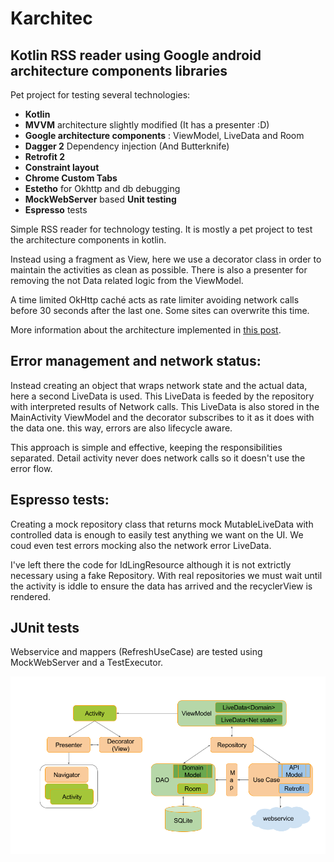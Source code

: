 Karchitec
================

## Kotlin RSS reader using Google android architecture components libraries

Pet project for testing several technologies:
- **Kotlin**
- **MVVM** architecture slightly modified (It has a presenter :D)
- **Google architecture components** : ViewModel, LiveData and Room
- **Dagger 2** Dependency injection (And Butterknife)
- **Retrofit 2**
- **Constraint layout**
- **Chrome Custom Tabs**
- **Estetho** for Okhttp and db debugging
- **MockWebServer** based **Unit testing**
- **Espresso** tests
 
Simple RSS reader for technology testing. It is mostly a pet project to test the architecture components in kotlin.

Instead using a fragment as View, here we use a decorator class in order to maintain the activities as clean as possible. There is also a presenter for removing the not Data related logic from the ViewModel.

A time limited OkHttp caché acts as rate limiter avoiding network calls before 30 seconds after the last one. Some sites can overwrite this time.

More information about the architecture implemented in [this post](https://medium.com/proandroiddev/android-architecture-components-network-awareness-using-livedata-1a8d3749734d).
## Error management and network status: 
Instead creating an object that wraps network state and the actual data, here a second LiveData<NetworkError> is used. This LiveData is feeded by the repository with interpreted results of Network calls. This LiveData is also stored in the MainActivity ViewModel and the decorator subscribes to it as it does with the data one. this way, errors are also lifecycle aware.

This approach is simple and effective, keeping the responsibilities separated. Detail activity never does network calls so it doesn't use the error flow.

## Espresso tests: 
Creating a mock repository class that returns mock MutableLiveData with controlled data is enough to easily test anything we want on the UI. We coud even test errors mocking also the network error LiveData. 

I've left there the code for IdLingResource although it is not extrictly necessary using a fake Repository. With real repositories we must wait until the activity is iddle to ensure the data has arrived and the recyclerView is rendered.
## JUnit tests
Webservice and mappers (RefreshUseCase) are tested using MockWebServer and a TestExecutor.

![Alt text](./karchitec.png?raw=true "Architecture")